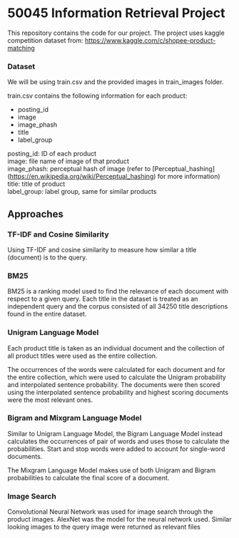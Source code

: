 # 50045 Information Retrieval Project

This repository contains the code for our project. The project uses kaggle competition dataset from: https://www.kaggle.com/c/shopee-product-matching

### Dataset
We will be using train.csv and the provided images in train_images folder.

train.csv contains the following information for each product:
* posting_id
* image
* image_phash
* title
* label_group

posting_id: ID of each product <br />
image: file name of image of that product <br />
image_phash: perceptual hash of image (refer to [Perceptual_hashing] (https://en.wikipedia.org/wiki/Perceptual_hashing) for more information) <br />
title: title of product <br />
label_group: label group, same for similar products

## Approaches
### TF-IDF and Cosine Similarity
Using TF-IDF and cosine similarity to measure how similar a title (document) is to the query. 

### BM25
BM25 is a ranking model used to find the relevance of each document with respect to a given query. Each title in the dataset is treated as an independent query and the corpus consisted of all 34250 title descriptions found in the entire dataset.

### Unigram Language Model
Each product title is taken as an individual document and the collection of all product titles were used as the entire collection.

The occurrences of the words were calculated for each document and for the entire collection, which were used to calculate the Unigram probability and interpolated sentence probability. The documents were then scored using the interpolated sentence probability and highest scoring documents were the most relevant ones.

### Bigram and Mixgram Language Model
Similar to Unigram Language Model, the Bigram Language Model instead calculates the occurrences of pair of words and uses those to calculate the probabilities. Start and stop words were added to account for single-word documents.

The Mixgram Language Model makes use of both Unigram and Bigram probabilities to calculate the final score of a document. 

### Image Search
Convolutional Neural Network was used for image search through the product images. AlexNet was the model for the neural network used. Similar looking images to the query image were returned as relevant files